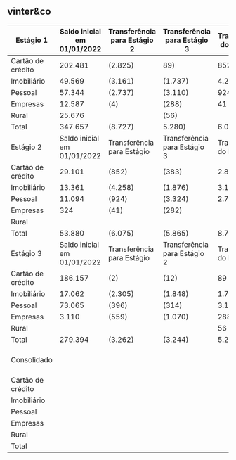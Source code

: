 <!-- image -->

## vinter&amp;co

| Estágio 1         | Saldo inicial em 01/01/2022   | Transferência para Estágio 2   | Transferência para Estágio 3   | Transferência do Estágio 2   | Transferência do Estágio 3   | Baixas para prejuízo   | Constituição / (Reversão)   | Ending balance at 12/31/2022   |
|-------------------|-------------------------------|--------------------------------|--------------------------------|------------------------------|------------------------------|------------------------|-----------------------------|--------------------------------|
| Cartão de crédito | 202.481                       | (2.825)                        | 89)                            | 852                          | 2                            |                        | 96.488                      | 296.909                        |
| Imobiliário       | 49.569                        | (3.161)                        | (1.737)                        | 4.258                        | 2.305                        | (6)                    | 15.256                      | 66.484                         |
| Pessoal           | 57.344                        | (2.737)                        | (3.110)                        | 924                          | 396                          | (1.023)                | 46.722                      | 98.516                         |
| Empresas          | 12.587                        | (4)                            | (288)                          | 41                           | 559                          |                        | (719)                       | 12.099                         |
| Rural             | 25.676                        |                                | (56)                           |                              |                              |                        | (14.014)                    | 11.606                         |
| Total             | 347.657                       | (8.727)                        | 5.280)                         | 6.075                        | 3.262                        | 1.106)                 | 143.733                     | 485.614                        |
| Estágio 2         | Saldo inicial em 01/01/2022   | Transferência para Estágio     | Transferência para Estágio 3   | Transferência do Estágio     | Transferência do Estágio 3   | Baixas para prejuízo   | Constituição (Reversão)     | Ending balance at 12/31/2022   |
| Cartão de crédito | 29.101                        | (852)                          | (383)                          | 2.825                        | 12                           | (4.974)                | 148.737                     |                                |
| Imobiliário       | 13.361                        | (4.258)                        | (1.876)                        | 3.161                        | 1.848                        | (36)                   | 4.739                       | 16.939                         |
| Pessoal           | 11.094                        | (924)                          | (3.324)                        | 2.737                        | 314                          | (1.067)                | 81.258                      | 90.088                         |
| Empresas          | 324                           | (41)                           | (282)                          |                              | 1.070                        |                        | (176)                       | 899                            |
| Rural             |                               |                                |                                |                              |                              |                        |                             |                                |
| Total             | 53.880                        | (6.075)                        | (5.865)                        | 8.727                        | 3.244                        | (6.077)                | 234.558                     | 282.392                        |
| Estágio 3         | Saldo inicial em 01/01/2022   | Transferência para Estágio     | Transferência para Estágio 2   | Transferência do Estágio     | Transferência do Estágio 2   | Baixas para prejuízo   | Constituição (Reversão)     | Ending balance at 12/31/2022   |
| Cartão de crédito | 186.157                       | (2)                            | (12)                           | 89                           | 383                          | (25.348)               | 241.559                     | 402.826                        |
| Imobiliário       | 17.062                        | (2.305)                        | (1.848)                        | 1.737                        | 1.876                        | (1.846)                | 4.451                       | 19.127                         |
| Pessoal           | 73.065                        | (396)                          | (314)                          | 3.110                        | 3.324                        | (47.568)               | 95.928                      | 127.149                        |
| Empresas          | 3.110                         | (559)                          | (1.070)                        | 288                          | 282                          | (654)                  | (1.069)                     | 328                            |
| Rural             |                               |                                |                                | 56                           |                              |                        | 920                         | 976                            |
| Total             | 279.394                       | (3.262)                        | (3.244)                        | 5.280                        | 5.865                        | (75.416)               | 341.789                     | 550.406                        |
| Consolidado       |                               |                                |                                |                              | Saldo inicial em 01/01/2022  | Baixas para prejuízo   | Constituição (Reversão)     | Ending balance at 12/31/2022   |
| Cartão de crédito |                               |                                |                                |                              | 417.739                      | (30.322)               | 486.784                     | 874.201                        |
| Imobiliário       |                               |                                |                                |                              | 79.992                       | (1.888)                | 24.446                      | 102.550                        |
| Pessoal           |                               |                                |                                |                              | 141.503                      | (49.658)               | 223.908                     | 315.753                        |
| Empresas          |                               |                                |                                |                              | 16.021                       | (731)                  | (1.964)                     | 13.326                         |
| Rural             |                               |                                |                                |                              | 25.676                       |                        | (13.094)                    | 12.582                         |
| Total             |                               |                                |                                |                              | 680.931                      | (82.599)               | 720.080                     | 1.318.412                      |